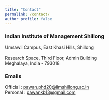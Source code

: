 ```yaml
---
title: "Contact"
permalink: /contact/
author_profile: false
---
```


### Indian Institute of Management Shillong
Umsawli Campus, East Khasi Hills, Shillong \
\
Research Space, Third Floor, Admin Building \
Meghalaya, India - 793018 


### Emails
Official : pawan.phd20@iimshillong.ac.in \
Personal : pawankb13@gmail.com


